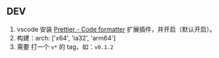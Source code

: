 ## DEV

1. vscode 安装 [Prettier - Code formatter](https://marketplace.visualstudio.com/items?itemName=esbenp.prettier-vscode) 扩展插件，并开启（默认开启）。
2. 构建：arch: ['x64', 'ia32', 'arm64']
3. 需要 打一个 `v*` 的 tag，如：`v0.1.2`
